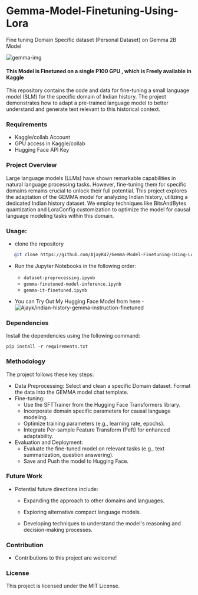# Gemma-Model-Finetuning-Using-Lora
Fine tuning Domain Specific dataset (Personal Dataset) on Gemma 2B Model 

![gemma-img](https://github.com/AjayK47/Gemini-File/assets/88961945/40456066-4ad4-41d2-bd91-8771a6b51688)

#### This Model is Finetuned on a single P100 GPU , which is Freely available in Kaggle 

This repository contains the code and data for fine-tuning a small language model (SLM) for the specific domain of Indian history. The project demonstrates how to adapt a pre-trained language model to better understand and generate text relevant to this historical context.

### Requirements
- Kaggle/collab Account
- GPU access in Kaggle/collab
- Hugging Face API Key

### Project Overview

Large language models (LLMs) have shown remarkable capabilities in natural language processing tasks. However, fine-tuning them for specific domains remains crucial to unlock their full potential. This project explores the adaptation of the GEMMA model for analyzing Indian history, utilizing a dedicated Indian history dataset. We employ techniques like BitsAndBytes quantization and LoraConfig customization to optimize the model for causal language modeling tasks within this domain.

### Usage:
- clone the repository
```bash
   git clone https://github.com/AjayK47/Gemma-Model-Finetuning-Using-Lora.git
   ``` 
- Run the Jupyter Notebooks in the following order:
    - `dataset-preprocessing.ipynb`
    - `gemma-finetuned-model-inference.ipynb`
    - `gemma-it-finetuned.ipynb`
 
- You can Try Out My Hugging Face Model from here
      - ![Ajayk/indian-history-gemma-instruction-finetuned](https://huggingface.co/Ajayk/indian-history-gemma-instruction-finetuned)

### Dependencies

Install the dependencies using the following command:
```
pip install -r requirements.txt
```

### Methodology
The project follows these key steps:

  - Data Preprocessing:
      Select and clean a specific Domain dataset.
      Format the data into the GEMMA model chat template.
  - Fine-tuning:
      - Use the SFTTrainer from the Hugging Face Transformers library.
      - Incorporate domain specific parameters for causal language modeling.
      - Optimize training parameters (e.g., learning rate, epochs).
      - Integrate Per-sample Feature Transform (Peft) for enhanced adaptability.
  - Evaluation and Deployment:
       - Evaluate the fine-tuned model on relevant tasks (e.g., text summarization, question answering).
       - Save and Push the model to Hugging Face.
   
### Future Work

- Potential future directions include:

     - Expanding the approach to other domains and languages.

     - Exploring alternative compact language models.

     - Developing techniques to understand the model's reasoning and decision-making processes.
 
### Contribution
- Contributions to this project are welcome!

### License

This project is licensed under the MIT License.




